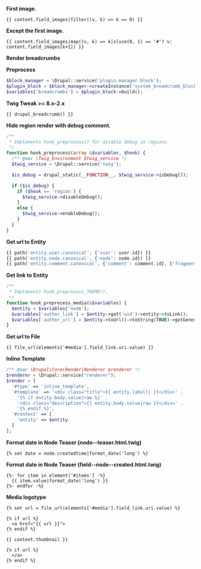 **First image.**
``` twig
{{ content.field_images|filter((v, k) => k == 0) }}
```

**Except the first image.**
``` twig
{{ content.field_images|map((v, k) => k|slice(0, 1) == '#'? v: content.field_images[k+1]) }}
```

**Render breadcrumbs**

**Preprocess**
``` php
$block_manager = \Drupal::service('plugin.manager.block');
$plugin_block = $block_manager->createInstance('system_breadcrumb_block', []);
$variables['breadcrumbs'] = $plugin_block->build();
```

**Twig Tweak >= 8.x-2.x**
``` twig
{{ drupal_breadcrumb() }}
```

**Hide region render with debug comment.**
``` php
/**
 * Implements hook_preprocess() for disable debug in regions.
 */
function hook_preprocess(array &$variables, $hook) {
  /** @var \Twig_Environment $twig_service */
  $twig_service = \Drupal::service('twig');

  $is_debug = drupal_static(__FUNCTION__, $twig_service->isDebug());

  if ($is_debug) {
    if ($hook == 'region') {
      $twig_service->disableDebug();
    }
    else {
      $twig_service->enableDebug();
    }
  }
}

```

**Get url to Entity**
``` php
{{ path('entity.user.canonical', {'user': user.id}) }}
{{ path('entity.node.canonical', {'node': node.id}) }}
{{ path('entity.comment.canonical', {'comment': comment.id}, {'fragment': 'comment-' ~ comment.id}) }}
```

**Get link to Entity**
``` php
/**
 * Implements hook_preprocess_THEME().
 */
function hook_preprocess_media(&$variables) {
  $entity = $variables['node'];
  $variables['author_link'] = $entity->get('uid')->entity->toLink();
  $variables['author_url'] = $entity->toUrl()->toString(TRUE)->getGeneratedUrl();
}
```

**Get url to File**
``` twig
{{ file_url(elements['#media'].field_link.uri.value) }}
```

**Inline Template**
``` php
/** @var \Drupal\Core\Render\Renderer $renderer */
$renderer = \Drupal::service("renderer");
$render = [
  '#type' => 'inline_template',
  '#template' => '<div class="title">{{ entity.label() }}</div>' .
    '{% if entity.body.value|raw %}' .
    '<div class="description">{{ entity.body.value|raw }}</div>' .
    '{% endif %}',
  '#context' => [
    'entity' => $entity
  ]
];
```

**Format date in Node Teaser (node--teaser.html.twig)**
``` twig
{% set date = node.createdtime|format_date('long') %}
```

**Format date in Node Teaser (field--node--created.html.twig)**
``` twig
{%- for item in element['#items'] -%}
  {{ item.value|format_date('long') }}
{%- endfor -%}
```

**Media logotype**
``` twig
{% set url = file_url(elements['#media'].field_link.uri.value) %}

{% if url %}
  <a href="{{ url }}">
{% endif %}

{{ content.thumbnail }}

{% if url %}
  </a>
{% endif %}
```
